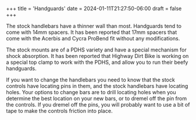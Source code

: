 +++
title = 'Handguards'
date = 2024-01-11T21:27:50-06:00
draft = false
+++

The stock handlebars have a thinner wall than most. Handguards tend to come with 14mm spacers. It has been reported that 17mm spacers that come with the Acerbis and Cycra ProBend fit without any modifications.

The stock mounts are of a PDHS variety and have a special mechanism for shock absorption. It has been reported that Highway Dirt Bike is working on a special top clamp to work with the PDHS, and allow you to run their beefy handguards.

If you want to change the handlebars you need to know that the stock controls have locating pins in them, and the stock handlebars have locating holes. Your options to change bars are to drill locating holes when you determine the best location on your new bars, or to dremel off the pin from the controls. If you dremel off the pins, you will probably want to use a bit of tape to make the controls friction into place.
